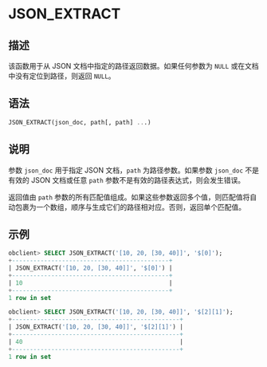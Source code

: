 JSON_EXTRACT 
=================================



描述 
-----------------------

该函数用于从 JSON 文档中指定的路径返回数据。如果任何参数为 `NULL` 或在文档中没有定位到路径，则返回 `NULL`。

语法 
-----------------------

```sql
JSON_EXTRACT(json_doc, path[, path] ...)
```



说明 
-----------------------

参数 `json_doc` 用于指定 JSON 文档，`path` 为路径参数。如果参数 `json_doc` 不是有效的 JSON 文档或任意 `path` 参数不是有效的路径表达式，则会发生错误。

返回值由 `path` 参数的所有匹配值组成。如果这些参数返回多个值，则匹配值将自动包裹为一个数组，顺序与生成它们的路径相对应。否则，返回单个匹配值。

示例 
-----------------------

```sql
obclient> SELECT JSON_EXTRACT('[10, 20, [30, 40]]', '$[0]');
+--------------------------------------------+
| JSON_EXTRACT('[10, 20, [30, 40]]', '$[0]') |
+--------------------------------------------+
| 10                                         |
+--------------------------------------------+
1 row in set

obclient> SELECT JSON_EXTRACT('[10, 20, [30, 40]]', '$[2][1]');
+-----------------------------------------------+
| JSON_EXTRACT('[10, 20, [30, 40]]', '$[2][1]') |
+-----------------------------------------------+
| 40                                            |
+-----------------------------------------------+
1 row in set
```



